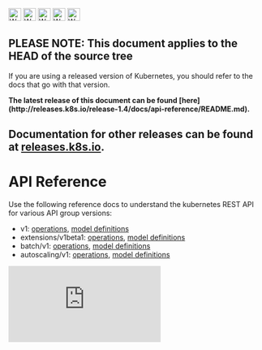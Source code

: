 <!-- BEGIN MUNGE: UNVERSIONED_WARNING -->

<!-- BEGIN STRIP_FOR_RELEASE -->

<img src="http://kubernetes.io/kubernetes/img/warning.png" alt="WARNING"
     width="25" height="25">
<img src="http://kubernetes.io/kubernetes/img/warning.png" alt="WARNING"
     width="25" height="25">
<img src="http://kubernetes.io/kubernetes/img/warning.png" alt="WARNING"
     width="25" height="25">
<img src="http://kubernetes.io/kubernetes/img/warning.png" alt="WARNING"
     width="25" height="25">
<img src="http://kubernetes.io/kubernetes/img/warning.png" alt="WARNING"
     width="25" height="25">

<h2>PLEASE NOTE: This document applies to the HEAD of the source tree</h2>

If you are using a released version of Kubernetes, you should
refer to the docs that go with that version.

<!-- TAG RELEASE_LINK, added by the munger automatically -->
<strong>
The latest release of this document can be found
[here](http://releases.k8s.io/release-1.4/docs/api-reference/README.md).

Documentation for other releases can be found at
[releases.k8s.io](http://releases.k8s.io).
</strong>
--

<!-- END STRIP_FOR_RELEASE -->

<!-- END MUNGE: UNVERSIONED_WARNING -->

# API Reference

Use the following reference docs to understand the kubernetes REST API for various API group versions:

* v1: [operations](https://htmlpreview.github.io/?https://github.com/kubernetes/kubernetes/blob/HEAD/docs/api-reference/v1/operations.html), [model definitions](https://htmlpreview.github.io/?https://github.com/kubernetes/kubernetes/blob/HEAD/docs/api-reference/v1/definitions.html)
* extensions/v1beta1: [operations](https://htmlpreview.github.io/?https://github.com/kubernetes/kubernetes/blob/HEAD/docs/api-reference/extensions/v1beta1/operations.html), [model definitions](https://htmlpreview.github.io/?https://github.com/kubernetes/kubernetes/blob/HEAD/docs/api-reference/extensions/v1beta1/definitions.html)
* batch/v1: [operations](https://htmlpreview.github.io/?https://github.com/kubernetes/kubernetes/blob/HEAD/docs/api-reference/batch/v1/operations.html), [model definitions](https://htmlpreview.github.io/?https://github.com/kubernetes/kubernetes/blob/HEAD/docs/api-reference/batch/v1/definitions.html)
* autoscaling/v1: [operations](https://htmlpreview.github.io/?https://github.com/kubernetes/kubernetes/blob/HEAD/docs/api-reference/autoscaling/v1/operations.html), [model definitions](https://htmlpreview.github.io/?https://github.com/kubernetes/kubernetes/blob/HEAD/docs/api-reference/autoscaling/v1/definitions.html)


<!-- BEGIN MUNGE: GENERATED_ANALYTICS -->
[![Analytics](https://kubernetes-site.appspot.com/UA-36037335-10/GitHub/docs/api-reference/README.md?pixel)]()
<!-- END MUNGE: GENERATED_ANALYTICS -->

